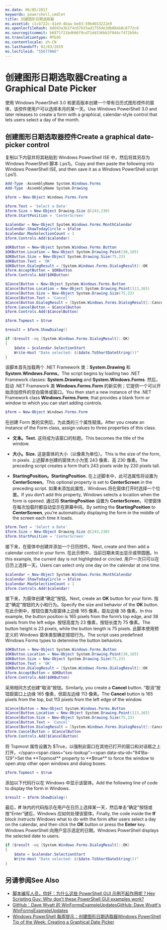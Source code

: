 ```yaml
---
ms.date: 06/05/2017
keywords: powershell,cmdlet
title: 创建图形日期选取器
ms.assetid: c1cb722c-41e9-4baa-be83-59b4653222e9
ms.openlocfilehash: 6dd43a3b1f4c67633ad1755de3db88eb8c6772c8
ms.sourcegitcommit: b6871f21bd666f9cd71dd336bb3f844cf472b56c
ms.translationtype: MTE95
ms.contentlocale: zh-CN
ms.lasthandoff: 02/03/2019
ms.locfileid: "55677066"
---
```

# <a name="creating-a-graphical-date-picker"></a><span data-ttu-id="9418a-103">创建图形日期选取器</span><span class="sxs-lookup"><span data-stu-id="9418a-103">Creating a Graphical Date Picker</span></span>

<span data-ttu-id="9418a-104">使用 Windows PowerShell 3.0 和更高版本创建一个带有日历式图形控件的窗体，该控件使用户可以选择本月的某一天。</span><span class="sxs-lookup"><span data-stu-id="9418a-104">Use Windows PowerShell 3.0 and later releases to create a form with a graphical, calendar-style control that lets users select a day of the month.</span></span>

## <a name="create-a-graphical-date-picker-control"></a><span data-ttu-id="9418a-105">创建图形日期选取器控件</span><span class="sxs-lookup"><span data-stu-id="9418a-105">Create a graphical date-picker control</span></span>

<span data-ttu-id="9418a-106">复制以下内容并将其粘贴到 Windows PowerShell ISE 中，然后将其另存为 Windows PowerShell 脚本 (.ps1)。</span><span class="sxs-lookup"><span data-stu-id="9418a-106">Copy and then paste the following into Windows PowerShell ISE, and then save it as a Windows PowerShell script (.ps1).</span></span>

```powershell
Add-Type -AssemblyName System.Windows.Forms
Add-Type -AssemblyName System.Drawing

$form = New-Object Windows.Forms.Form

$form.Text = 'Select a Date'
$form.Size = New-Object Drawing.Size @(243,230)
$form.StartPosition = 'CenterScreen'

$calendar = New-Object System.Windows.Forms.MonthCalendar
$calendar.ShowTodayCircle = $false
$calendar.MaxSelectionCount = 1
$form.Controls.Add($calendar)

$OKButton = New-Object System.Windows.Forms.Button
$OKButton.Location = New-Object System.Drawing.Point(38,165)
$OKButton.Size = New-Object System.Drawing.Size(75,23)
$OKButton.Text = 'OK'
$OKButton.DialogResult = [System.Windows.Forms.DialogResult]::OK
$form.AcceptButton = $OKButton
$form.Controls.Add($OKButton)

$CancelButton = New-Object System.Windows.Forms.Button
$CancelButton.Location = New-Object System.Drawing.Point(113,165)
$CancelButton.Size = New-Object System.Drawing.Size(75,23)
$CancelButton.Text = 'Cancel'
$CancelButton.DialogResult = [System.Windows.Forms.DialogResult]::Cancel
$form.CancelButton = $CancelButton
$form.Controls.Add($CancelButton)

$form.Topmost = $true

$result = $form.ShowDialog()

if ($result -eq [System.Windows.Forms.DialogResult]::OK)
{
    $date = $calendar.SelectionStart
    Write-Host "Date selected: $($date.ToShortDateString())"
}
```

<span data-ttu-id="9418a-107">该脚本首先加载两个 .NET Framework 类：**System.Drawing** 和 **System.Windows.Forms**。</span><span class="sxs-lookup"><span data-stu-id="9418a-107">The script begins by loading two .NET Framework classes: **System.Drawing** and **System.Windows.Forms**.</span></span> <span data-ttu-id="9418a-108">然后，启动 .NET Framework 类 **Windows.Forms.Form** 的新实例；它提供一个可以开始添加控件的空白窗体或窗口。</span><span class="sxs-lookup"><span data-stu-id="9418a-108">You then start a new instance of the .NET Framework class **Windows.Forms.Form**; that provides a blank form or window to which you can start adding controls.</span></span>

```powershell
$form = New-Object Windows.Forms.Form
```

<span data-ttu-id="9418a-109">在创建 Form 类的实例后，为此类的三个属性赋值。</span><span class="sxs-lookup"><span data-stu-id="9418a-109">After you create an instance of the Form class, assign values to three properties of this class.</span></span>

- <span data-ttu-id="9418a-110">**文本。**</span><span class="sxs-lookup"><span data-stu-id="9418a-110">**Text.**</span></span> <span data-ttu-id="9418a-111">这将成为该窗口的标题。</span><span class="sxs-lookup"><span data-stu-id="9418a-111">This becomes the title of the window.</span></span>

- <span data-ttu-id="9418a-112">**大小。**</span><span class="sxs-lookup"><span data-stu-id="9418a-112">**Size.**</span></span> <span data-ttu-id="9418a-113">这是窗体的大小（以像素为单位）。</span><span class="sxs-lookup"><span data-stu-id="9418a-113">This is the size of the form, in pixels.</span></span> <span data-ttu-id="9418a-114">上述脚本创建的窗体大小为宽 243 像素、高 230 像素。</span><span class="sxs-lookup"><span data-stu-id="9418a-114">The preceding script creates a form that’s 243 pixels wide by 230 pixels tall.</span></span>

- <span data-ttu-id="9418a-115">**StartingPosition。**</span><span class="sxs-lookup"><span data-stu-id="9418a-115">**StartingPosition.**</span></span> <span data-ttu-id="9418a-116">在上述脚本中，此可选属性将设置为 **CenterScreen**。</span><span class="sxs-lookup"><span data-stu-id="9418a-116">This optional property is set to **CenterScreen** in the preceding script.</span></span> <span data-ttu-id="9418a-117">如果未添加此属性，Windows 将在窗体打开时选择一个位置。</span><span class="sxs-lookup"><span data-stu-id="9418a-117">If you don’t add this property, Windows selects a location when the form is opened.</span></span> <span data-ttu-id="9418a-118">通过将 **StartingPosition** 设置为 **CenterScreen**，可使窗体在每次加载时都自动显示在屏幕中间。</span><span class="sxs-lookup"><span data-stu-id="9418a-118">By setting the **StartingPosition** to **CenterScreen**, you’re automatically displaying the form in the middle of the screen each time it loads.</span></span>

```powershell
$form.Text = 'Select a Date'
$form.Size = New-Object Drawing.Size @(243,230)
$form.StartPosition = 'CenterScreen'
```

<span data-ttu-id="9418a-119">接下来，在窗体中创建并添加一个日历控件。</span><span class="sxs-lookup"><span data-stu-id="9418a-119">Next, create and then add a calendar control in your form.</span></span> <span data-ttu-id="9418a-120">在此示例中，当前日期未突出显示或带圆圈。</span><span class="sxs-lookup"><span data-stu-id="9418a-120">In this example, the current day is not highlighted or circled.</span></span> <span data-ttu-id="9418a-121">用户一次只可以在日历上选择一天。</span><span class="sxs-lookup"><span data-stu-id="9418a-121">Users can select only one day on the calendar at one time.</span></span>

```powershell
$calendar = New-Object System.Windows.Forms.MonthCalendar
$calendar.ShowTodayCircle = $false
$calendar.MaxSelectionCount = 1
$form.Controls.Add($calendar)
```

<span data-ttu-id="9418a-122">接下来，为窗体创建“确定”按钮。</span><span class="sxs-lookup"><span data-stu-id="9418a-122">Next, create an **OK** button for your form.</span></span> <span data-ttu-id="9418a-123">指定“确定”按钮的大小和行为。</span><span class="sxs-lookup"><span data-stu-id="9418a-123">Specify the size and behavior of the **OK** button.</span></span> <span data-ttu-id="9418a-124">在此示例中，按钮位置为距窗体上边缘 165 像素，距左边缘 38 像素。</span><span class="sxs-lookup"><span data-stu-id="9418a-124">In this example, the button position is 165 pixels from the form’s top edge, and 38 pixels from the left edge.</span></span> <span data-ttu-id="9418a-125">按钮高度为 23 像素，按钮长度为 75 像素。</span><span class="sxs-lookup"><span data-stu-id="9418a-125">The button height is 23 pixels, while the button length is 75 pixels.</span></span> <span data-ttu-id="9418a-126">此脚本使用预定义的 Windows 窗体类型确定按钮行为。</span><span class="sxs-lookup"><span data-stu-id="9418a-126">The script uses predefined Windows Forms types to determine the button behaviors.</span></span>

```powershell
$OKButton = New-Object System.Windows.Forms.Button
$OKButton.Location = New-Object System.Drawing.Point(38,165)
$OKButton.Size = New-Object System.Drawing.Size(75,23)
$OKButton.Text = 'OK'
$OKButton.DialogResult = [System.Windows.Forms.DialogResult]::OK
$form.AcceptButton = $OKButton
$form.Controls.Add($OKButton)
```

<span data-ttu-id="9418a-127">采用相同方式创建“取消”按钮。</span><span class="sxs-lookup"><span data-stu-id="9418a-127">Similarly, you create a **Cancel** button.</span></span> <span data-ttu-id="9418a-128">“取消”按钮距窗口上边缘 165 像素，但距左边缘 113 像素。</span><span class="sxs-lookup"><span data-stu-id="9418a-128">The **Cancel** button is 165 pixels from the top, but 113 pixels from the left edge of the window.</span></span>

```powershell
$CancelButton = New-Object System.Windows.Forms.Button
$CancelButton.Location = New-Object System.Drawing.Point(113,165)
$CancelButton.Size = New-Object System.Drawing.Size(75,23)
$CancelButton.Text = 'Cancel'
$CancelButton.DialogResult = [System.Windows.Forms.DialogResult]::Cancel
$form.CancelButton = $CancelButton
$form.Controls.Add($CancelButton)
```

<span data-ttu-id="9418a-129">将 Topmost 属性设置为 $True，以强制此窗口在其他已打开的窗口和对话框之上打开。</span><span class="sxs-lookup"><span data-stu-id="9418a-129">Set the **Topmost** property to **$true** to force the window to open atop other open windows and dialog boxes.</span></span>

```powershell
$form.Topmost = $true
```

<span data-ttu-id="9418a-130">添加以下代码行以在 Windows 中显示该窗体。</span><span class="sxs-lookup"><span data-stu-id="9418a-130">Add the following line of code to display the form in Windows.</span></span>

```powershell
$result = $form.ShowDialog()
```

<span data-ttu-id="9418a-131">最后，**If** 块内的代码指示在用户在日历上选择某一天，然后单击“确定”按钮或按“Enter”键后，Windows 应如何处理该窗体。</span><span class="sxs-lookup"><span data-stu-id="9418a-131">Finally, the code inside the **If** block instructs Windows what to do with the form after users select a day on the calendar, and then click the **OK** button or press the **Enter** key.</span></span> <span data-ttu-id="9418a-132">Windows PowerShell 向用户显示选定的日期。</span><span class="sxs-lookup"><span data-stu-id="9418a-132">Windows PowerShell displays the selected date to users.</span></span>

```powershell
if ($result -eq [System.Windows.Forms.DialogResult]::OK)
{
    $date = $calendar.SelectionStart
    Write-Host "Date selected: $($date.ToShortDateString())"
}
```

## <a name="see-also"></a><span data-ttu-id="9418a-133">另请参阅</span><span class="sxs-lookup"><span data-stu-id="9418a-133">See Also</span></span>

- [<span data-ttu-id="9418a-134">脚本编写人员，你好：为什么这些 PowerShell GUI 示例不起作用呢？</span><span class="sxs-lookup"><span data-stu-id="9418a-134">Hey Scripting Guy:  Why don’t these PowerShell GUI examples work?</span></span>](https://go.microsoft.com/fwlink/?LinkId=506644)
- [<span data-ttu-id="9418a-135">GitHub：Dave Wyatt 的 WinFormsExampleUpdates</span><span class="sxs-lookup"><span data-stu-id="9418a-135">GitHub: Dave Wyatt's WinFormsExampleUpdates</span></span>](https://github.com/dlwyatt/WinFormsExampleUpdates)
- [<span data-ttu-id="9418a-136">Windows PowerShell 每周提示：创建图形日期选取器</span><span class="sxs-lookup"><span data-stu-id="9418a-136">Windows PowerShell Tip of the Week:  Creating a Graphical Date Picker</span></span>](https://technet.microsoft.com/library/ff730942.aspx)